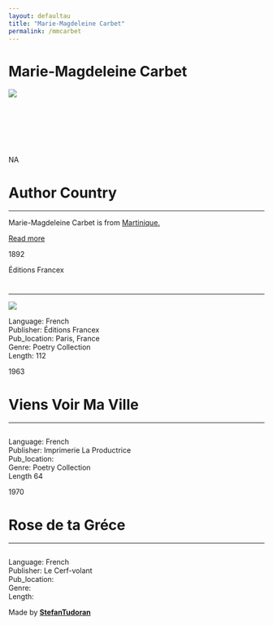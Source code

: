 ```yaml
---
layout: defaultau
title: "Marie-Magdeleine Carbet"
permalink: /mmcarbet
---
```

<!-- partial:index.partial.html -->
<div class="content">
    <h1>Marie-Magdeleine Carbet</h1>
    <div class="quote">
        <div><img src="https://scontent-mia3-2.xx.fbcdn.net/v/t1.6435-9/65992709_2293650647553286_4868034160851156992_n.jpg?stp=cp0_dst-jpg_e15_fr_q65&_nc_cat=110&ccb=1-7&_nc_sid=2d5d41&_nc_ohc=pbW1H25FoT4AX8D7d8z&_nc_ht=scontent-mia3-2.xx&oh=00_AfAj3nhJXGP6lDCa4WOxrszaZ9x7P71DIDvZtXPsIfjrdA&oe=6396B6AB" class="logo"></div>
    </div>
    <div class="timeline">
        <div style="padding-bottom:100px;"></div>
        <div class="block">
            <div class="date right"><p class="right"> NA </p></div>
            <div class="dot"></div>
            <div class="left first">
            <div class="author_country">
                <h1>Author Country</h1><hr>
            <div class="aclocation"><p>Marie-Magdeleine Carbet is from <a href="http://localhost:4000/8">Martinique.</a></p></div>
              <div class="acreadmore">  <a href="NA" target="_blank">Read more</a></div>
            </div>
            </div>
        </div>
        <div class="block">
            <div class="date left"><p class="left">1892</p>Éditions Francex</div>
            <div class="dot"></div>
            <div class="right">
                <h1></h1><hr>
                <p><img src="https://m.media-amazon.com/images/I/41c1ZwrFnNL.SR160,240_BG243,243,243.jpg"></p>
                <p>Language: French<br/>
                Publisher: Éditions Francex<br/>
                Pub_location: Paris, France<br/>
                Genre: Poetry Collection<br/>
                Length: 112</p>
            </div>
        </div>
        <div class="block">
            <div class="date right"><p class="right">1963</p></div>
            <div class="dot"></div>
            <div class="left hide">
                <h1>Viens Voir Ma Ville</h1><hr>
                <p><img src=""></p>
                <p>Language: French<br/>
                Publisher: Imprimerie La Productrice<br/>
                Pub_location: <br/>
                Genre: Poetry Collection<br/>
                Length  64</p>
            </div>
        </div>
        <div class="block">
            <div class="date left"><p class="left">1970</p></div>
            <div class="dot"></div>
            <div class="right hide">
                <h1>Rose de ta Gréce</h1><hr>
                <p><img src=""></p>
                <p>Language: French<br/>
                Publisher: Le Cerf-volant<br/>
                Pub_location: <br/>
                Genre: <br/>
                Length: </p>
            </div>
        </div>
        <div id="footer">
        <p id="copyright">Made by&nbsp;<strong><a href="https://www.linkedin.com/in/nicolae-stefan-tudoran-b02291127/" target="_blank">StefanTudoran</a></strong></p>
    </div>
</div>
<!-- partial -->
  <script src='https://cdnjs.cloudflare.com/ajax/libs/jquery/3.1.1/jquery.min.js'></script><script  src="assets/js/authorscript.js"></script>
